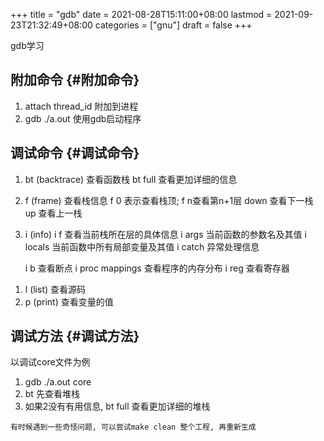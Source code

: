 +++
title = "gdb"
date = 2021-08-28T15:11:00+08:00
lastmod = 2021-09-23T21:32:49+08:00
categories = ["gnu"]
draft = false
+++

gdb学习

<!--more-->


## 附加命令 {#附加命令}

1.  attach thread\_id 附加到进程
2.  gdb ./a.out 使用gdb启动程序


## 调试命令 {#调试命令}

1.  bt (backtrace) 查看函数栈
    bt full 查看更加详细的信息
2.  f (frame) 查看栈信息
    f 0 表示查看栈顶;  f n查看第n+1层
    down 查看下一栈
    up 查看上一栈
3.  i (info)
    i f 查看当前栈所在层的具体信息
    i args 当前函数的参数名及其值
    i locals 当前函数中所有局部变量及其值
    i catch 异常处理信息

    i b 查看断点
    i proc mappings 查看程序的内存分布
    i reg 查看寄存器

<!--listend-->

1.  l (list) 查看源码
2.  p (print) 查看变量的值


## 调试方法 {#调试方法}

以调试core文件为例

1.  gdb  ./a.out core
2.  bt 先查看堆栈
3.  如果2没有有用信息, bt full 查看更加详细的堆栈

```text
有时候遇到一些奇怪问题, 可以尝试make clean 整个工程, 再重新生成
```